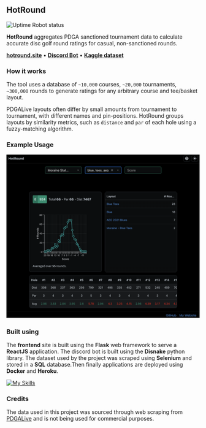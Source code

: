 ## HotRound

![Uptime Robot status](https://img.shields.io/uptimerobot/status/m798326084-f2659ca54689c996a957c4f5?up_message=online&down_message=offline&style=flat-square&link=https%3A%2F%2Fstats.uptimerobot.com%2FIvJUZPjdWN)

**HotRound** aggregates PDGA sanctioned tournament data to calculate accurate disc golf round ratings for casual, non-sanctioned rounds.

**[hotround.site](https://hotround.site)** • **[Discord Bot](https://discord.com/oauth2/authorize?client_id=1300645264591294475)** • **[Kaggle dataset](https://www.kaggle.com/datasets/tobiasbeidlershenk/pdga-sanctioned-disc-golf-tournament-data)**

### How it works

The tool uses a database of `~10,000` courses, `~20,000` tournaments, `~300,000` rounds to generate ratings for any arbitrary course and tee/basket layout.

PDGALive layouts often differ by small amounts from tournament to tournament, with different names and pin-positions. HotRound groups layouts by similarity metrics, such as `distance` and `par` of each hole using a fuzzy-matching algorithm.

### Example Usage

![Website example](./assets/website_1.png)

### Built using

The **frontend** site is built using the **Flask** web framework to serve a **ReactJS** application. The discord bot is built using the **Disnake** python library. The dataset used by the project was scraped using **Selenium** and stored in a **SQL** database.Then finally applications are deployed using **Docker** and **Heroku**.

[![My Skills](https://skillicons.dev/icons?i=python,flask,react,selenium,sqlite,heroku,docker)](https://skillicons.dev)

### Credits

The data used in this project was sourced through web scraping from [PDGALive](https://pdga.com/live) and is not being used for commercial purposes.
